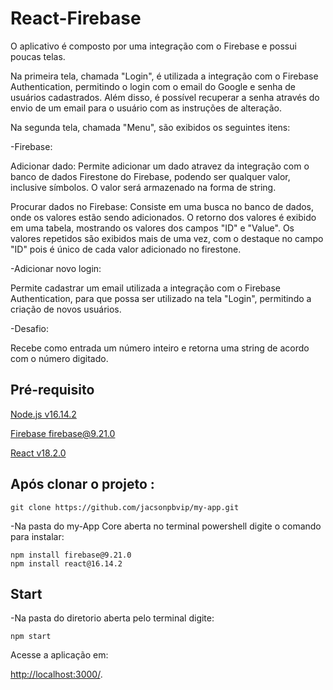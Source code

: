 # React-Firebase
O aplicativo é composto por uma integração com o Firebase e possui poucas telas.

Na primeira tela, chamada "Login", é utilizada a integração com o Firebase Authentication, permitindo o login com o email do Google e senha de usuários cadastrados. Além disso, é possível recuperar a senha através do envio de um email para o usuário com as instruções de alteração.

Na segunda tela, chamada "Menu", são exibidos os seguintes itens:

-Firebase:

Adicionar dado: Permite adicionar um dado atravez da integração com o banco de dados Firestone do Firebase, podendo ser qualquer valor, inclusive símbolos. O valor será armazenado na forma de string.

Procurar dados no Firebase: Consiste em uma busca no banco de dados, onde os valores estão sendo adicionados. O retorno dos valores é exibido em uma tabela, mostrando os valores dos campos "ID" e "Value". Os valores repetidos são exibidos mais de uma vez, com o destaque no campo "ID" pois é único de cada valor adicionado no firestone.

-Adicionar novo login: 

Permite cadastrar um email utilizada a integração com o Firebase Authentication, para que possa ser utilizado na tela "Login", permitindo a criação de novos usuários.

-Desafio: 

Recebe como entrada um número inteiro e retorna uma string de acordo com o número digitado.

## Pré-requisito

[Node.js v16.14.2](https://nodejs.org/en/blog/release/v16.16.0)

[Firebase firebase@9.21.0](https://firebase.google.com/docs/cli)

[React v18.2.0](https://react.dev/learn/start-a-new-react-project)

## Após clonar o projeto :

    git clone https://github.com/jacsonpbvip/my-app.git

-Na pasta do my-App Core aberta no terminal powershell digite o comando para instalar:

    npm install firebase@9.21.0
    npm install react@16.14.2

## Start
-Na pasta do diretorio aberta pelo terminal digite:

    npm start

Acesse a aplicação em:

[http://localhost:3000/](http://localhost:3000/).